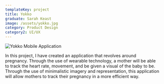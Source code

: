 ```yaml
---
templateKey: project
title: Yokko
graduate: Sarah Keast
image: /assets/yokko.jpg
category: Product Design
category2: UI/UX
---
```

![Yokko Mobile Application](/assets/yokko2.jpg)

In this project, I have created an application that revolves around pregnancy. Through the use of wearable technology, a mother will be able to track the heart rate, movement, and be given a visual of the baby to be. Through the use of minimalistic imagery and representation, this application will allow mothers to track their pregnancy in a more efficient way.
